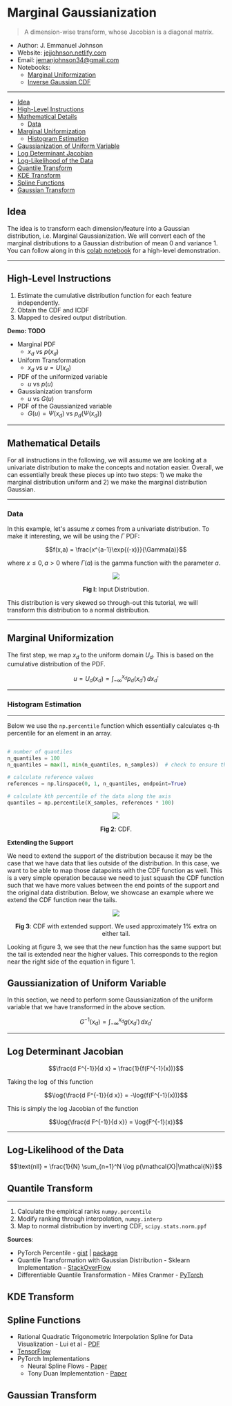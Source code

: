 # Marginal Gaussianization

> A dimension-wise transform, whose Jacobian is a diagonal matrix.

* Author: J. Emmanuel Johnson
* Website: [jejjohnson.netlify.com](https://jejjohnson.netlify.com)
* Email: jemanjohnson34@gmail.com
* Notebooks:
  * [Marginal Uniformization](https://colab.research.google.com/drive/1Zk1UnfN573yOIdtHUI-tbzks8MMLtuy-)
  * [Inverse Gaussian CDF]()

---


- [Idea](#idea)
- [High-Level Instructions](#high-level-instructions)
- [Mathematical Details](#mathematical-details)
  - [Data](#data)
- [Marginal Uniformization](#marginal-uniformization)
  - [Histogram Estimation](#histogram-estimation)
- [Gaussianization of Uniform Variable](#gaussianization-of-uniform-variable)
- [Log Determinant Jacobian](#log-determinant-jacobian)
- [Log-Likelihood of the Data](#log-likelihood-of-the-data)
- [Quantile Transform](#quantile-transform)
- [KDE Transform](#kde-transform)
- [Spline Functions](#spline-functions)
- [Gaussian Transform](#gaussian-transform)


## Idea

The idea is to transform each dimension/feature into a Gaussian distribution, i.e. Marginal Gaussianization. We will convert each of the marginal distributions to a Gaussian distribution of mean 0 and variance 1. You can follow along in this [colab notebook](https://colab.research.google.com/drive/1Zk1UnfN573yOIdtHUI-tbzks8MMLtuy-) for a high-level demonstration.

---

## High-Level Instructions

1. Estimate the cumulative distribution function for each feature independently.
2. Obtain the CDF and ICDF
3. Mapped to desired output distribution.

**Demo: TODO**
* Marginal PDF
  * $x_d$ vs $p(x_d)$
* Uniform Transformation
  * $x_d$ vs $u=U(x_d)$
* PDF of the uniformized variable
  * $u$ vs $p(u)$
* Gaussianization transform
  * $u$ vs $G(u)$
* PDF of the Gaussianized variable
  * $G(u)=\Psi(x_d)$ vs $p_d(\Psi(x_d))$

---

## Mathematical Details

For all instructions in the following, we will assume we are looking at a univariate distribution to make the concepts and notation easier. Overall, we can essentially break these pieces up into two steps: 1) we make the marginal distribution uniform and 2) we make the marginal distribution Gaussian.

---

### Data

In this example, let's assume $x$ comes from a univariate distribution. To make it interesting, we will be using the $\Gamma$ PDF:

$$f(x,a) = \frac{x^{a-1}\exp{(-x)}}{\Gamma(a)}$$

where $x \leq 0, a > 0$ where $\Gamma(a)$ is the gamma function with the parameter $a$.

<center>

<p align="center">
<img src="pics/demo/input_dist.png" />

<b>Fig I</b>: Input Distribution.
</center>
</p>

This distribution is very skewed so through-out this tutorial, we will transform this distribution to a normal distribution.

---

## Marginal Uniformization

The first step, we map $x_d$ to the uniform domain $U_d$. This is based on the cumulative distribution of the PDF. 

$$u = U_d (x_d) = \int_{-\infty}^{x_d} p_d (x_d') \, d x_d'$$

---

### Histogram Estimation


---

Below we use the `np.percentile` function which essentially calculates q-th percentile for an element in an array.


```python

# number of quantiles
n_quantiles = 100
n_quantiles = max(1, min(n_quantiles, n_samples))  # check to ensure the quantiles make sense

# calculate reference values
references = np.linspace(0, 1, n_quantiles, endpoint=True)

# calculate kth percentile of the data along the axis
quantiles = np.percentile(X_samples, references * 100)
```

<center>

<p align="center">
<img src="pics/demo/u_cdf.png" />

<b>Fig 2</b>: CDF.
</center>
</p>

**Extending the Support**

We need to extend the support of the distribution because it may be the case that we have data that lies outside of the distribution. In this case, we want to be able to map those datapoints with the CDF function as well. This is a very simple operation because we need to just squash the CDF function such that we have more values between the end points of the support and the original data distribution. Below, we showcase an example where we extend the CDF function near the tails. 

<center>

<p align="center">
<img src="pics/demo/u_cdf_ext.png" />

<b>Fig 3</b>: CDF with extended support. We used approximately 1% extra on either tail.
</center>
</p>

Looking at figure 3, we see that the new function has the same support but the tail is extended near the higher values. This corresponds to the region near the right side of the equation in figure 1.





## Gaussianization of Uniform Variable

In this section, we need to perform some Gaussianization of the uniform variable that we have transformed in the above section. 


$$G^{-1}(x_d) = \int_{-\infty}^{x_d} g(x_d') \, d x_d'$$

---

## Log Determinant Jacobian


$$\frac{d F^{-1}}{d x} = \frac{1}{f(F^{-1}(x))}$$

Taking the $\log$ of this function

$$\log{\frac{d F^{-1}}{d x}} = -\log{f(F^{-1}(x))}$$

This is simply the log Jacobian of the function

$$\log{\frac{d F^{-1}}{d x}} = \log{F^{-1}(x)}$$

---

## Log-Likelihood of the Data

$$\text{nll} = \frac{1}{N} \sum_{n=1}^N \log p(\mathcal{X}|\mathcal{N})$$


## Quantile Transform




---

1. Calculate the empirical ranks `numpy.percentile`
2. Modify ranking through interpolation, `numpy.interp`
3. Map to normal distribution by inverting CDF, `scipy.stats.norm.ppf`

**Sources**:
* PyTorch Percentile - [gist](https://gist.github.com/spezold/42a451682422beb42bc43ad0c0967a30) | [package](https://github.com/aliutkus/torchpercentile)
* Quantile Transformation with Gaussian Distribution - Sklearn Implementation - [StackOverFlow](https://stats.stackexchange.com/questions/325570/quantile-transformation-with-gaussian-distribution-sklearn-implementation)
* Differentiable Quantile Transformation - Miles Cranmer - [PyTorch](https://github.com/MilesCranmer/differentiable_quantile_transform)

## KDE Transform


## Spline Functions

* Rational Quadratic Trigonometric Interpolation Spline for Data Visualization - Lui et al - [PDF](https://www.hindawi.com/journals/mpe/2015/983120/)
* [TensorFlow](https://github.com/tensorflow/probability/blob/master/tensorflow_probability/python/bijectors/rational_quadratic_spline.py)
* PyTorch Implementations
  * Neural Spline Flows - [Paper](https://github.com/bayesiains/nsf)
  * Tony Duan Implementation - [Paper](https://github.com/tonyduan/normalizing-flows)

## Gaussian Transform